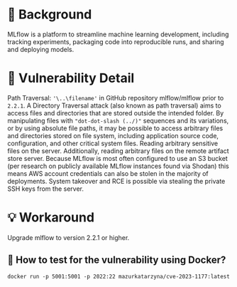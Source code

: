 # :mag_right: Background
MLflow is a platform to streamline machine learning development, including tracking experiments, packaging code into reproducible runs, and sharing and deploying models.

# :bug: Vulnerability Detail
Path Traversal: `'\..\filename'` in GitHub repository mlflow/mlflow prior to `2.2.1`.  A Directory Traversal attack (also known as path traversal) aims to access files and directories that are stored outside the intended folder. By manipulating files with `"dot-dot-slash (../)"` sequences and its variations, or by using absolute file paths, it may be possible to access arbitrary files and directories stored on file system, including application source code, configuration, and other critical system files. Reading arbitrary sensitive files on the server. Additionally, reading arbitrary files on the remote artifact store server. Because MLflow is most often configured to use an S3 bucket (per research on publicly available MLflow instances found via Shodan) this means AWS account credentials can also be stolen in the majority of deployments. System takeover and RCE is possible via stealing the private SSH keys from the server. 

# :bulb: Workaround
Upgrade mlflow to version 2.2.1 or higher. 


## :whale: How to test for the vulnerability using Docker?
```
docker run -p 5001:5001 -p 2022:22 mazurkatarzyna/cve-2023-1177:latest
```

